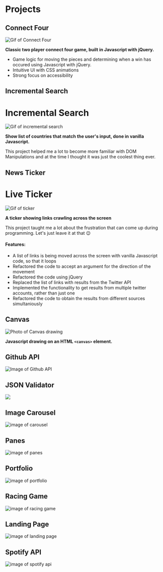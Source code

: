 # Projects

## Connect Four

![Gif of Connect Four](projects/connect_four/connect_four.gif)

**Classic two player connect four game, built in Javascript with jQuery.**


* Game logic for moving the pieces and determining when a win has occured using Javascript with jQuery.
* Intuitive UI with CSS animations
* Strong focus on accessibility



## Incremental Search

# Incremental Search

![Gif of incremental search](projects/incremental_search/incremental_search.gif)

**Show list of countries that match the user's input, done in vanilla Javascript.**

This project helped me a lot to become more familiar with DOM Manipulations and at the time I thought it was just the coolest thing ever.



## News Ticker

# Live Ticker

![Gif of ticker](projects/ticker/ticker.gif)

**A ticker showing links crawling across the screen**

This project taught me a lot about the frustration that can come up during programming. Let's just leave it at that 😉

#### Features:

- A list of links is being moved across the screen with vanilla Javascript code, so that it loops
- Refactored the code to accept an argument for the direction of the movement
- Refactored the code using jQuery
- Replaced the list of links with results from the Twitter API
- Implemented the functionality to get results from multiple twitter accounts, rather than just one
- Refactored the code to obtain the results from different sources simultaniously



## Canvas

![Photo of Canvas drawing](projects/canvas/screenshot.jpeg)

**Javascript drawing on an HTML `<canvas>` element.**



## Github API

![Image of Github API](projects/github_api/screenshot.jpeg)



## JSON Validator

![](projects/json_validation/screenshot.jpeg)

## Image Carousel

![image of carousel](projects/kitty_carousel/screenshot.jpeg)



## Panes

![image of panes](projects/panes/screenshot.jpeg)



## Portfolio

![image of portfolio](projects/portfolio/screenshot.jpeg)



## Racing Game

![image of racing game](projects/racing_demo/screenshot.jpeg)



## Landing Page

![image of landing page](projects/reichstag/screenshot.jpeg)



## Spotify API

![image of spotify api](projects/spotify_search/screenshot.jpeg)

